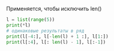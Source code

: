 Применяется, чтобы исключить len()

```py
l = list(range(5))
print(*l)
# одинаковые результаты в ряд
print(l[-4:], l[-len(l) + 1 :], l[1:])
print(l[:4], l[: len(l) - 1], l[:-1])
```

